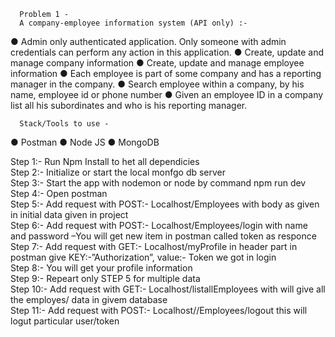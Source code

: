       Problem 1 -
      A company-employee information system (API only) :-


● Admin only authenticated application. Only someone with admin credentials can perform
any action in this application.
● Create, update and manage company information
● Create, update and manage employee information
● Each employee is part of some company and has a reporting manager in the company.
● Search employee within a company, by his name, employee id or phone number
● Given an employee ID in a company list all his subordinates and who is his reporting
  manager.

      Stack/Tools to use -
● Postman
● Node JS
● MongoDB

Step 1:-	Run Npm Install to het all dependicies</br>
Step 2:-	Initialize or start the local monfgo db server</br>
Step 3:-	Start the app with nodemon or node by command npm run dev</br>
Step 4:-	Open postman</br>
Step 5:-	Add request with  POST:- Localhost/Employees    with body as given in initial data given in project</br>
Step 6:-	Add request with  POST:- Localhost/Employees/login    with name and password –You will get new item in postman called token as responce</br>
Step 7:-	Add request with  GET:- Localhost/myProfile  in header part in postman give KEY:-”Authorization”, value:- Token we got in login</br>
Step 8:-	You will get your profile information</br>
Step 9:-	Repeart only STEP 5 for multiple data</br>
Step 10:-	Add request with  GET:- Localhost/listallEmployees  with will give all the employes/ data in givem database</br>
Step 11:-	Add request with  POST:- Localhost//Employees/logout this will logut particular user/token</br>

